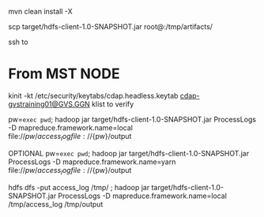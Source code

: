 mvn clean install -X

scp target/hdfs-client-1.0-SNAPSHOT.jar root@<your-cluster-mst-node>:/tmp/artifacts/

ssh to <your-cluster-mst-node>

# From MST NODE
kinit -kt /etc/security/keytabs/cdap.headless.keytab cdap-gvstraining01@GVS.GGN
klist to verify


pw=`exec pwd`; hadoop jar target/hdfs-client-1.0-SNAPSHOT.jar ProcessLogs -D mapreduce.framework.name=local file://${pw}/access_log file://${pw}/output

OPTIONAL
pw=`exec pwd`; hadoop jar target/hdfs-client-1.0-SNAPSHOT.jar ProcessLogs -D mapreduce.framework.name=yarn file://${pw}/access_log file://${pw}/output 



hdfs dfs -put access_log /tmp/ ; hadoop jar target/hdfs-client-1.0-SNAPSHOT.jar ProcessLogs -D mapreduce.framework.name=local /tmp/access_log /tmp/output
